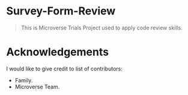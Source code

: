 # Survey-Form-Review
> This is Microverse Trials Project used to apply code review skills.

# Acknowledgements
I would like to give credit to list of contributors:

- Family.
- Microverse Team.